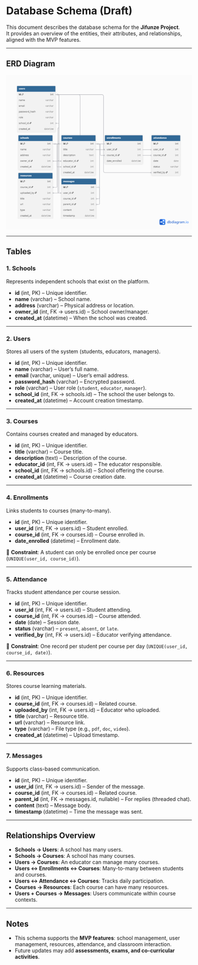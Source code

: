 # Database Schema (Draft)

This document describes the database schema for the **Jifunze Project**.  
It provides an overview of the entities, their attributes, and relationships, aligned with the MVP features.

---

## ERD Diagram

![Jifunze Schema](./Schema.png)

---

## Tables

### 1. Schools
Represents independent schools that exist on the platform.  
- **id** (int, PK) – Unique identifier.  
- **name** (varchar) – School name.  
- **address** (varchar) – Physical address or location.  
- **owner_id** (int, FK → users.id) – School owner/manager.  
- **created_at** (datetime) – When the school was created.  

---

### 2. Users
Stores all users of the system (students, educators, managers).  
- **id** (int, PK) – Unique identifier.  
- **name** (varchar) – User’s full name.  
- **email** (varchar, unique) – User’s email address.  
- **password_hash** (varchar) – Encrypted password.  
- **role** (varchar) – User role (`student`, `educator`, `manager`).  
- **school_id** (int, FK → schools.id) – The school the user belongs to.  
- **created_at** (datetime) – Account creation timestamp.  

---

### 3. Courses
Contains courses created and managed by educators.  
- **id** (int, PK) – Unique identifier.  
- **title** (varchar) – Course title.  
- **description** (text) – Description of the course.  
- **educator_id** (int, FK → users.id) – The educator responsible.  
- **school_id** (int, FK → schools.id) – School offering the course.  
- **created_at** (datetime) – Course creation date.  

---

### 4. Enrollments
Links students to courses (many-to-many).  
- **id** (int, PK) – Unique identifier.  
- **user_id** (int, FK → users.id) – Student enrolled.  
- **course_id** (int, FK → courses.id) – Course enrolled in.  
- **date_enrolled** (datetime) – Enrollment date.  

🔹 **Constraint**: A student can only be enrolled once per course (`UNIQUE(user_id, course_id)`).  

---

### 5. Attendance
Tracks student attendance per course session.  
- **id** (int, PK) – Unique identifier.  
- **user_id** (int, FK → users.id) – Student attending.  
- **course_id** (int, FK → courses.id) – Course attended.  
- **date** (date) – Session date.  
- **status** (varchar) – `present`, `absent`, or `late`.  
- **verified_by** (int, FK → users.id) – Educator verifying attendance.  

🔹 **Constraint**: One record per student per course per day (`UNIQUE(user_id, course_id, date)`).  

---

### 6. Resources
Stores course learning materials.  
- **id** (int, PK) – Unique identifier.  
- **course_id** (int, FK → courses.id) – Related course.  
- **uploaded_by** (int, FK → users.id) – Educator who uploaded.  
- **title** (varchar) – Resource title.  
- **url** (varchar) – Resource link.  
- **type** (varchar) – File type (e.g., `pdf`, `doc`, `video`).  
- **created_at** (datetime) – Upload timestamp.  

---

### 7. Messages
Supports class-based communication.  
- **id** (int, PK) – Unique identifier.  
- **user_id** (int, FK → users.id) – Sender of the message.  
- **course_id** (int, FK → courses.id) – Related course.  
- **parent_id** (int, FK → messages.id, nullable) – For replies (threaded chat).  
- **content** (text) – Message body.  
- **timestamp** (datetime) – Time the message was sent.  

---

## Relationships Overview
- **Schools → Users**: A school has many users.  
- **Schools → Courses**: A school has many courses.  
- **Users → Courses**: An educator can manage many courses.  
- **Users ↔ Enrollments ↔ Courses**: Many-to-many between students and courses.  
- **Users ↔ Attendance ↔ Courses**: Tracks daily participation.  
- **Courses → Resources**: Each course can have many resources.  
- **Users + Courses → Messages**: Users communicate within course contexts.  

---

## Notes
- This schema supports the **MVP features**: school management, user management, resources, attendance, and classroom interaction.  
- Future updates may add **assessments, exams, and co-curricular activities**.  
